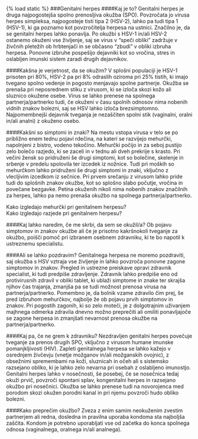{% load static %}
###Genitalni herpes
####Kaj je to?
Genitalni herpes je druga najpogostejša spolno prenosljiva okužba (SPO). Povzročata jo virusa herpes simpleksa, najpogosteje tisti tipa 2 (HSV-2), lahko pa tudi tipa 1 (HSV-1), ki ga poznamo kot povzročitelja herpesa na ustnici.
Značilno je, da se genitalni herpes lahko ponavlja. Po okužbi s HSV-1 in/ali HSV-2 ostanemo okuženi vse življenje, saj se virus v “speči obliki” zadržuje v živčnih pletežih ob hrbtenjači in se občasno “zbudi” v obliki izbruha herpesa. Ponovne izbruhe pospešijo dejavniki kot so vročina, stres in oslabljen imunski sistem zaradi drugih dejavnikov.

####Kakšna je verjetnost, da se okužim?
V splošni populaciji je HSV-1 prisoten pri 80%, HSV-2 pa pri 8% odraslih oziroma pri 25% tistih, ki imajo tvegano spolno vedenje in pogosto menjavajo spolne partnerje.
Okužba se prenaša pri neposrednem stiku z virusom, ki se izloča skozi kožo ali sluznico okužene osebe. Virus se lahko prenese na spolnega partnerja/partnerko tudi, če okuženi v času spolnih odnosov nima nobenih vidnih znakov bolezni, saj se HSV lahko izloča brezsimptomno. Najpomembnejši dejavnik tveganja je nezaščiten spolni stik (vaginalni, oralni in/ali analni) z okuženo osebo. 

####Kakšni so simptomi in znaki?
Na mestu vstopa virusa v telo se po približno enem tednu pojavi rdečina, na kateri se razvijejo mehurčki, napolnjeni z bistro, vodeno tekočino. Mehurčki počijo in za seboj pustijo zelo bolečo razjedo, ki se zaceli in v tednu ali dveh prekrije s krasto. Pri večini žensk so pridruženi še drugi simptomi, kot so bolečine, skelenje in srbenje v predelu spolovila ter izcedek iz nožnice. Tudi pri moških so mehurčkom lahko pridruženi še drugi simptomi in znaki, vključno z vlecljivim izcedkom iz sečnice. Pri prvem srečanju z virusom lahko pride tudi do splošnih znakov okužbe, kot so splošno slabo počutje, vročina in povečane bezgavke. Petina okuženih nikoli nima nobenih znakov značilnih za herpes, lahko pa nemo prenaša okužbo na spolnega partnerja/partnerko.   
   
<lightbox-img img="'{% static 'HEPY_new/image/herpes-mehurcek.jpg' %}'" text="'Primer mehurčka pri genitalnem herpesu'">Kako izgledajo mehurčki pri genitalnem herpesu?</lightbox-img><br/>
<lightbox-img img="'{% static 'HEPY_new/image/herpes-razjeda.jpg' %}'" text="'Primer razjede pri genitalnem herpesu'">Kako izgledajo razjede pri genitalnem herpesu?</lightbox-img>

####Kaj lahko naredim, če me skrbi, da sem se okužil/a? 
Ob pojavu simptomov in znakov okužbe ali če je prisotno kakršnokoli tveganje za okužbo, poišči pomoč pri izbranem osebnem zdravniku, ki te bo napotil k ustreznemu specialistu.

####Ali se lahko pozdravim?
Genitalnega herpesa ne moremo pozdraviti, saj okužba s HSV vztraja vse življenje in lahko povzroča ponovne zagone simptomov in znakov. Pregled in ustrezne preiskave opravi zdravnik specialist, ki tudi predpiše zdravljenje. Zdravnik lahko predpiše eno od protivirusnih zdravil v obliki tablet, ki ublaži simptome in znake ter skrajša njihov čas trajanja, zmanjša pa se tudi možnost prenosa virusa na partnerja/partnerko. Pomembno je, da bolnik vzame zdravilo čim prej, še pred izbruhom mehurčkov, najbolje že ob pojavu prvih simptomov in znakov. Pri pogostih zagonih, ki so zelo moteči, je z dolgotrajnim uživanjem majhnega odmerka zdravila dnevno možno preprečiti ali omiliti ponavljajoče se zagone herpesa in zmanjšati nevarnost prenosa okužbe na partnerja/partnerko.

####Kaj pa, če ne grem k zdravniku?
Nezdravljen genitalni herpes povečuje tveganje za prenos drugih SPO, vključno z virusom humane imunske pomanjkljivosti (HIV). Zapleti genitalnega herpesa se lahko kažejo v osrednjem živčevju (vnetje možganov in/ali možganskih ovojnic), z obsežnimi spremembami na koži, sluznicah in očeh ali s sistemsko razsejano obliko, ki je lahko zelo nevarna pri osebah z oslabljeno imunostjo. Genitalni herpes lahko v nosečnosti, še posebej, če se nosečnica tedaj okuži prvič, povzroči spontani splav, kongenitalni herpes in razsejano okužbo pri nosečnici. Okužba se lahko prenese tudi na novorojenca med porodom skozi okužen porodni kanal in pri njemu povzroči hudo obliko bolezni.

####Kako preprečim okužbo?
Zveza z enim samim neokuženim zvestim partnerjem ali redna, dosledna in pravilna uporaba kondoma sta najboljša zaščita. Kondom je potrebno uporabljati vse od začetka do konca spolnega odnosa (vaginalnega, oralnega in/ali analnega).